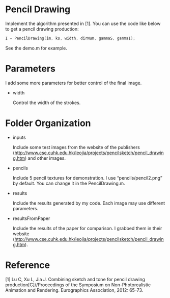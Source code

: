 
# Pencil Drawing

Implement the algorithm presented in [1]. You can use the code like below to get a pencil drawing production:

```C++
I = PencilDrawing(im, ks, width, dirNum, gammaS, gammaI);
```

See the demo.m for example.

# Parameters

I add some more parameters for better control of the final image.

* width

	Control the width of the strokes.

# Folder Organization

* inputs

	Include some test images from the website of the publishers (http://www.cse.cuhk.edu.hk/leojia/projects/pencilsketch/pencil_drawing.htm) and other images.

* pencils
	
	Include 5 pencil textures for demonstration. I use “pencils/pencil2.png” by default. You can change it in the PencilDrawing.m.

* results

	Include the results generated by my code. Each image may use different parameters.

* resultsFromPaper

	Include the results of the paper for comparison. I grabbed them in their website (http://www.cse.cuhk.edu.hk/leojia/projects/pencilsketch/pencil_drawing.htm).

# Reference

[1] Lu C, Xu L, Jia J. Combining sketch and tone for pencil drawing production[C]//Proceedings of the Symposium on Non-Photorealistic Animation and Rendering. Eurographics Association, 2012: 65-73.